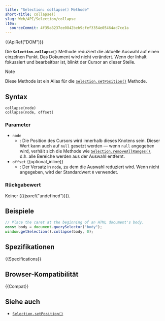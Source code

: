 ```yaml
---
title: "Selection: collapse() Methode"
short-title: collapse()
slug: Web/API/Selection/collapse
l10n:
  sourceCommit: 4f35a8237ee0842beb9cfef3354e05464ad7ce1a
---
```


{{ApiRef("DOM")}}

Die **`Selection.collapse()`** Methode reduziert die aktuelle Auswahl auf einen einzelnen Punkt. Das Dokument wird nicht verändert. Wenn der Inhalt fokussiert und bearbeitbar ist, blinkt der Cursor an dieser Stelle.

> [!NOTE]
> Diese Methode ist ein Alias für die [`Selection.setPosition()`](/de/docs/Web/API/Selection/setPosition) Methode.

## Syntax

```js-nolint
collapse(node)
collapse(node, offset)
```

### Parameter

- `node`
  - : Die Position des Cursors wird innerhalb dieses Knotens sein. Dieser Wert kann auch auf
    `null` gesetzt werden — wenn `null` angegeben wird, verhält sich die Methode wie
    [`Selection.removeAllRanges()`](/de/docs/Web/API/Selection/removeAllRanges), d.h. alle Bereiche werden aus der
    Auswahl entfernt.
- `offset` {{optional_inline}}
  - : Der Versatz in `node`, zu dem die Auswahl reduziert wird. Wenn nicht
    angegeben, wird der Standardwert `0` verwendet.

### Rückgabewert

Keiner ({{jsxref("undefined")}}).

## Beispiele

```js
// Place the caret at the beginning of an HTML document's body.
const body = document.querySelector("body");
window.getSelection().collapse(body, 0);
```

## Spezifikationen

{{Specifications}}

## Browser-Kompatibilität

{{Compat}}

## Siehe auch

- [`Selection.setPosition()`](/de/docs/Web/API/Selection/setPosition)
